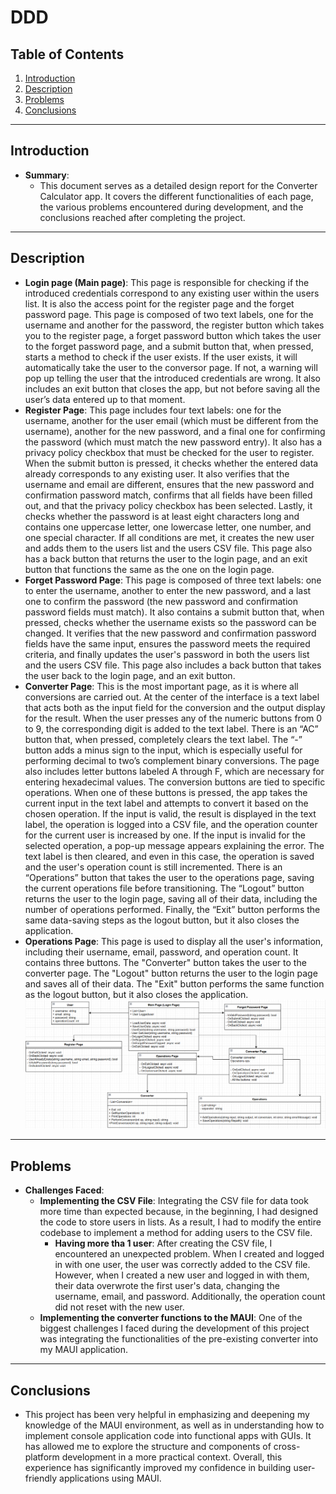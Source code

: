 # DDD
## Table of Contents
1. [Introduction](#introduction)
2. [Description](#description)
3. [Problems](#problems)
4. [Conclusions](#conclusions)

---

## Introduction

- **Summary**:
  - This document serves as a detailed design report for the Converter Calculator app. It covers the different functionalities of each page, the various problems encountered during development, and the conclusions reached after completing the project.

---

## Description
- **Login page (Main page)**: This page is responsible for checking if the introduced credentials correspond to any existing user within the users list. It is also the access point for the register page and the forget password page. This page is composed of two text labels, one for the username and another for the password, the register button which takes you to the register page, a forget password button which takes the user to the forget password page, and a submit button that, when pressed, starts a method to check if the user exists. If the user exists, it will automatically take the user to the conversor page. If not, a warning will pop up telling the user that the introduced credentials are wrong. It also includes an exit button that closes the app, but not before saving all the user’s data entered up to that moment.
- **Register Page**: This page includes four text labels: one for the username, another for the user email (which must be different from the username), another for the new password, and a final one for confirming the password (which must match the new password entry). It also has a privacy policy checkbox that must be checked for the user to register. When the submit button is pressed, it checks whether the entered data already corresponds to any existing user. It also verifies that the username and email are different, ensures that the new password and confirmation password match, confirms that all fields have been filled out, and that the privacy policy checkbox has been selected. Lastly, it checks whether the password is at least eight characters long and contains one uppercase letter, one lowercase letter, one number, and one special character. If all conditions are met, it creates the new user and adds them to the users list and the users CSV file. This page also has a back button that returns the user to the login page, and an exit button that functions the same as the one on the login page.
- **Forget Password Page**: This page is composed of three text labels: one to enter the username, another to enter the new password, and a last one to confirm the password (the new password and confirmation password fields must match). It also contains a submit button that, when pressed, checks whether the username exists so the password can be changed. It verifies that the new password and confirmation password fields have the same input, ensures the password meets the required criteria, and finally updates the user's password in both the users list and the users CSV file. This page also includes a back button that takes the user back to the login page, and an exit button.
- **Converter Page**: This is the most important page, as it is where all conversions are carried out. At the center of the interface is a text label that acts both as the input field for the conversion and the output display for the result. When the user presses any of the numeric buttons from 0 to 9, the corresponding digit is added to the text label. There is an “AC” button that, when pressed, completely clears the text label. The “-” button adds a minus sign to the input, which is especially useful for performing decimal to two’s complement binary conversions. The page also includes letter buttons labeled A through F, which are necessary for entering hexadecimal values.
The conversion buttons are tied to specific operations. When one of these buttons is pressed, the app takes the current input in the text label and attempts to convert it based on the chosen operation. If the input is valid, the result is displayed in the text label, the operation is logged into a CSV file, and the operation counter for the current user is increased by one. If the input is invalid for the selected operation, a pop-up message appears explaining the error. The text label is then cleared, and even in this case, the operation is saved and the user's operation count is still incremented.
There is an “Operations” button that takes the user to the operations page, saving the current operations file before transitioning. The “Logout” button returns the user to the login page, saving all of their data, including the number of operations performed. Finally, the “Exit” button performs the same data-saving steps as the logout button, but it also closes the application.
- **Operations Page**: This page is used to display all the user's information, including their username, email, password, and operation count. It contains three buttons. The "Converter" button takes the user to the converter page. The "Logout" button returns the user to the login page and saves all of their data. The "Exit" button performs the same function as the logout button, but it also closes the application.
![UML Diagram](./Files/UML_PWII.png)
---

## Problems
- **Challenges Faced**:
  - **Implementing the CSV File**: Integrating the CSV file for data took more time than expected because, in the beginning, I had designed the code to store users in lists. As a result, I had to modify the entire codebase to implement a method for adding users to the CSV file.
    - **Having more tha 1 user**: After creating the CSV file, I encountered an unexpected problem. When I created and logged in with one user, the user was correctly added to the CSV file. However, when I created a new user and logged in with them, their data overwrote the first user's data, changing the username, email, and password. Additionally, the operation count did not reset with the new user.
  - **Implementing the converter functions to the MAUI**: One of the biggest challenges I faced during the development of this project was integrating the functionalities of the pre-existing converter into my MAUI application.

---

## Conclusions
  - This project has been very helpful in emphasizing and deepening my knowledge of the MAUI environment, as well as in understanding how to implement console application code into functional apps with GUIs. It has allowed me to explore the structure and components of cross-platform development in a more practical context. Overall, this experience has significantly improved my confidence in building user-friendly applications using MAUI.
